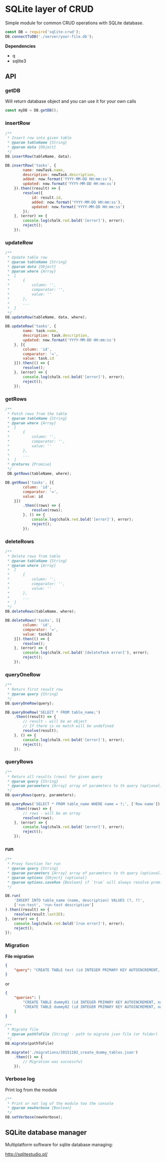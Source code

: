 # SQLite layer of CRUD

Simple module for common CRUD operations with SQLite database.

```javascript
const DB = require('sqlite-crud');
DB.connectToDB('./server/your-file.db');
```

**Dependencies**

* q
* sqlite3

## API

### getDB

Will return database object and you can use it for your own calls

```javascript
const myDB = DB.getDB();
```

### insertRow

```javascript
/**
 * Insert row into given table
 * @param tableName {String}
 * @param data {Object}
 */
DB.insertRow(tableName, data);
```

```javascript
DB.insertRow('tasks', {
        name: newTask.name,
        description: newTask.description,
        added: now.format('YYYY-MM-DD HH:mm:ss'),
        updated: now.format('YYYY-MM-DD HH:mm:ss')
    }).then((result) => {
        resolve({
            id: result.id,
            added: now.format('YYYY-MM-DD HH:mm:ss'),
            updated: now.format('YYYY-MM-DD HH:mm:ss')
        });
    }, (error) => {
        console.log(chalk.red.bold('[error]'), error);
        reject();
    });
```

### updateRow

```javascript
/**
 * Update table row
 * @param tableName {String}
 * @param data {Object}
 * @param where {Array}
 *  [
 *      {
 *          column: '',
 *          comparator: '',
 *          value: ''
 *      },
 *      ...
 *  ]
 */
DB.updateRow(tableName, data, where);
```

```javascript
DB.updateRow('tasks', {
        name: task.name,
        description: task.description,
        updated: now.format('YYYY-MM-DD HH:mm:ss')
    }, [{
        column: 'id',
        comparator: '=',
        value: task.id
    }]).then(() => {
        resolve();
    }, (error) => {
        console.log(chalk.red.bold('[error]'), error);
        reject();
    });
```

### getRows

```javascript
/**
 * Fetch rows from the table
 * @param tableName {String}
 * @param where {Array}
 *  [
 *      {
 *          column: '',
 *          comparator: '',
 *          value: ''
 *      },
 *      ...
 *  ]
 * @returns {Promise}
 */
 DB.getRows(tableName, where);
```

```javascript
DB.getRows('tasks', [{
        column: 'id',
        comparator: '=',
        value: id
    }])
        .then((rows) => {
            resolve(rows);
        }, () => {
            console.log(chalk.red.bold('[error]'), error);
            reject();
        });
```

### deleteRows

```javascript
/**
 * Delete rows from table
 * @param tableName {String}
 * @param where {Array}
 *  [
 *      {
 *          column: '',
 *          comparator: '',
 *          value: ''
 *      },
 *      ...
 *  ]
 */
DB.deleteRows(tableName, where);
```

```javascript
DB.deleteRows('tasks', [{
        column: 'id',
        comparator: '=',
        value: taskId
    }]).then(() => {
        resolve();
    }, (error) => {
        console.log(chalk.red.bold('[deleteTask error]'), error);
        reject();
    });
```

### queryOneRow

```javascript
/**
 * Return first result row
 * @param query {String}
 */
DB.queryOneRow(query);
```

```javascript
DB.queryOneRow('SELECT * FROM table_name;')
    .then((result) => {
        // result - will be an object
        // If there is no match will be undefined
        resolve(result);
    }, () => {
        console.log(chalk.red.bold('[error]'), error);
        reject();
    });
```

### queryRows

```javascript
/**
 * Return all results (rows) for given query
 * @param query {String}
 * @param parameters {Array} array of parameters to th query (optional)
 */
DB.queryRows(query, parameters);
```

```javascript
DB.queryRows('SELECT * FROM table_name WHERE name = ?;', ['Row name'])
    .then((rows) => {
        // rows - will be an array
        resolve(rows);
    }, (error) => {
        console.log(chalk.red.bold('[error]'), error);
        reject();
    });
```

### run

```javascript
/**
 * Proxy function for run
 * @param query {String}
 * @param parameters {Array} array of parameters to th query (optional)
 * @param options {Object} (optional)
 * @param options.saveRun {Boolean} if `true` will always resolve promise
 */
```

```javascript
DB.run(
    'INSERT INTO table_name (name, description) VALUES (?, ?)',
    ['run-test', 'run-test description']
).then((result) => {
    resolve(result.lastID);
}, (error) => {
    console.log(chalk.red.bold('[run error]'), error);
    reject();
});
```

### Migration

**File migration**

```json
{
    "query": "CREATE TABLE test (id INTEGER PRIMARY KEY AUTOINCREMENT, name CHAR (100), description TEXT, added DATETIME);"
}
```

or

```json
{
    "queries": [
        "CREATE TABLE dummy01 (id INTEGER PRIMARY KEY AUTOINCREMENT, name CHAR (100));",
        "CREATE TABLE dummy02 (id INTEGER PRIMARY KEY AUTOINCREMENT, name CHAR (100));"
    ]
}
```

```javascript
/**
 * Migrate file
 * @param pathToFile {String} - path to migrate json file (or folder)
 */
DB.migrate(pathToFile)
```

```javascript
DB.migrate('./migrations/20151102_create_dummy_tables.json')
    .then(() => {
        // Migration was successful
    });
```

### Verbose log

Print log from the module

```javascript
/**
 * Print or not log of the module too the console
 * @param newVerbose {Boolean}
 */
DB.setVerbose(newVerbose);
```

## SQLite database manager

Multiplatform software for sqlite database managing:

http://sqlitestudio.pl/

